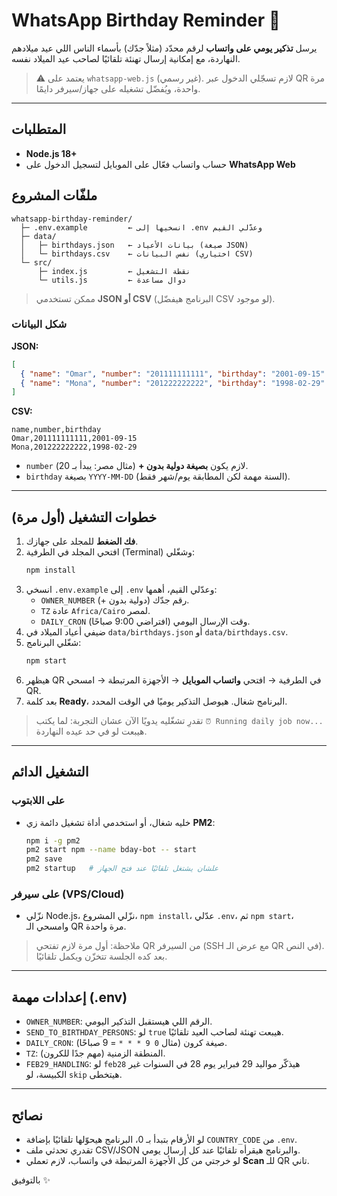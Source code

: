 # WhatsApp Birthday Reminder 🎂

يرسل **تذكير يومي على واتساب** لرقم محدّد (مثلاً جدّك) بأسماء الناس اللي عيد ميلادهم النهاردة، مع إمكانية إرسال تهنئة تلقائيًا لصاحب عيد الميلاد نفسه.

> ⚠️ يعتمد على `whatsapp-web.js` (غير رسمي). لازم تسجّلي الدخول عبر QR مرة واحدة، ويُفضّل تشغيله على جهاز/سيرفر دايمًا.

---

## المتطلبات
- **Node.js 18+**
- حساب واتساب فعّال على الموبايل لتسجيل الدخول على **WhatsApp Web**

## ملفّات المشروع
```
whatsapp-birthday-reminder/
  ├─ .env.example         ← انسخيها إلى .env وعدّلي القيم
  ├─ data/
  │   ├─ birthdays.json   ← بيانات الأعياد (صيغة JSON)
  │   └─ birthdays.csv    ← نفس البيانات (اختياري CSV)
  └─ src/
      ├─ index.js         ← نقطة التشغيل
      └─ utils.js         ← دوال مساعدة
```

> ممكن تستخدمي **JSON أو CSV** (البرنامج هيفضّل CSV لو موجود).

### شكل البيانات
**JSON:**
```json
[
  { "name": "Omar", "number": "201111111111", "birthday": "2001-09-15" },
  { "name": "Mona", "number": "201222222222", "birthday": "1998-02-29" }
]
```
**CSV:**
```csv
name,number,birthday
Omar,201111111111,2001-09-15
Mona,201222222222,1998-02-29
```

- `number` لازم يكون **بصيغة دولية بدون +** (مثال مصر: يبدأ بـ 20).
- `birthday` بصيغة `YYYY-MM-DD` (السنة مهمة لكن المطابقة يوم/شهر فقط).

---

## خطوات التشغيل (أول مرة)
1. **فك الضغط** للمجلد على جهازك.
2. افتحي المجلد في الطرفية (Terminal) وشغّلي:
   ```bash
   npm install
   ```
3. انسخي `.env.example` إلى `.env` وعدّلي القيم، أهمها:
   - `OWNER_NUMBER` رقم جدّك (دولية بدون +).
   - `TZ` عادة `Africa/Cairo` لمصر.
   - `DAILY_CRON` وقت الإرسال اليومي (افتراضي 9:00 صباحًا).
4. ضيفي أعياد الميلاد في `data/birthdays.json` أو `data/birthdays.csv`.
5. شغّلي البرنامج:
   ```bash
   npm start
   ```
6. هيظهر QR في الطرفية → افتحي **واتساب الموبايل** → الأجهزة المرتبطة → امسحي QR.
7. بعد كلمة **Ready**، البرنامج شغال. هيوصل التذكير يوميًا في الوقت المحدد.

> تقدرِ تشغّليه يدويًا الآن عشان التجربة: لما يكتب `⏰ Running daily job now...` هيبعت لو في حد عيده النهاردة.

---

## التشغيل الدائم
### على اللابتوب
- خليه شغال، أو استخدمي أداة تشغيل دائمة زي **PM2**:
  ```bash
  npm i -g pm2
  pm2 start npm --name bday-bot -- start
  pm2 save
  pm2 startup   # علشان يشتغل تلقائيًا عند فتح الجهاز
  ```

### على سيرفر (VPS/Cloud)
- نزّلي Node.js، نزّلي المشروع، `npm install`، عدّلي `.env`،
  ثم `npm start`، وامسحي الـ QR مرة واحدة.

> ملاحظة: أول مرة لازم تفتحي QR من السيرفر (SSH مع عرض الـ QR في النص). بعد كده الجلسة تتخزّن ويكمل تلقائيًا.

---

## إعدادات مهمة (.env)
- `OWNER_NUMBER`: الرقم اللي هيستقبل التذكير اليومي.
- `SEND_TO_BIRTHDAY_PERSONS`: لو `true` هيبعت تهنئة لصاحب العيد تلقائيًا.
- `DAILY_CRON`: صيغة كرون (مثال `0 9 * * *` = 9 صباحًا).
- `TZ`: المنطقة الزمنية (مهم جدًا للكرون).
- `FEB29_HANDLING`: لو `feb28` هيذكّر مواليد 29 فبراير يوم 28 في السنوات غير الكبيسة، لو `skip` هيتخطى.

---

## نصائح
- لو الأرقام بتبدأ بـ 0، البرنامج هيحوّلها تلقائيًا بإضافة `COUNTRY_CODE` من `.env`.
- تقدري تحدثي ملف CSV/JSON والبرنامج هيقرأه تلقائيًا عند كل إرسال يومي.
- لو خرجتي من كل الأجهزة المرتبطة في واتساب، لازم تعملي **Scan** للـ QR تاني.

بالتوفيق ✨
